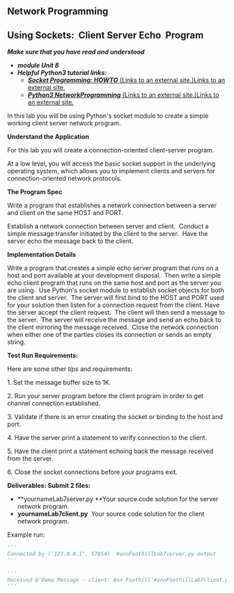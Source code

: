 Network Programming
-------------------

Using Sockets:  Client Server Echo  Program
-------------------------------------------

**_Make sure that you have read and understood_**

*   **_module Unit 8_**
*   **_Helpful Python3 tutorial links:_**
    *   [**_Socket Programming: HOWTO_** (Links to an external site.)Links to an external site.](https://docs.python.org/3/howto/sockets.html)
    *   [**_Python3 NetworkProgramming_** (Links to an external site.)Links to an external site.](https://www.tutorialspoint.com/python3/python_networking.htm)

In this lab you will be using Python's socket module to create a simple working client server network program.  

**Understand the Application**

For this lab you will create a connection-oriented client-server program.  

At a low level, you will access the basic socket support in the underlying operating system, which allows you to implement clients and servers for connection-oriented network protocols.

**The Program Spec**

Write a program that establishes a network connection between a server and client on the same HOST and PORT.  

Establish a network connection between server and client.  Conduct a simple message transfer initiated by the client to the server.  Have the server echo the message back to the client. 

**Implementation Details**

Write a program that creates a simple echo server program that runs on a host and port available at your development disposal.  Then write a simple echo client program that runs on the same host and port as the server you are using.  Use Python's socket module to establish socket objects for both the client and server.  The server will first bind to the HOST and PORT used for your solution then listen for a connection request from the client. Have the server accept the client request.  The client will then send a message to the server.  The server will receive the message and send an echo back to the client mirroring the message received.  Close the network connection when either one of the parties closes its connection or sends an empty string.  

**Test Run Requirements:**

Here are some other _tips_ and requirements:

1\. Set the message buffer size to 1K.

2\. Run your server program before the client program in order to get channel connection established.

3\. Validate if there is an error creating the socket or binding to the host and port.

4\. Have the server print a statement to verify connection to the client.  

5\. Have the client print a statement echoing back the message received from the server. 

6\. Close the socket connections before your programs exit. 

**Deliverables: Submit 2 files:**

*   **yournameLab7server.py **Your source code solution for the server network program.
*   **yournameLab7client.py**  Your source code solution for the client network program.

Example run:
``` python
'''  
Connected by ('127.0.0.1', 57854)  #annFoothillLab7server.py output   
'''  
  
'''  
Received b'Demo Message - client: Ann Foothill'#annFoothillLab7client.py output  
'''
```
